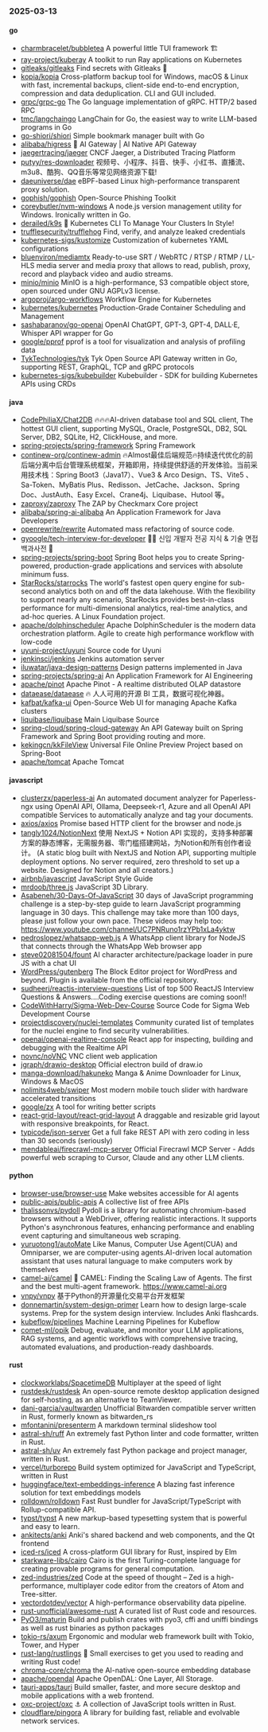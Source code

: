 ### 2025-03-13

#### go
* [charmbracelet/bubbletea](https://github.com/charmbracelet/bubbletea) A powerful little TUI framework 🏗
* [ray-project/kuberay](https://github.com/ray-project/kuberay) A toolkit to run Ray applications on Kubernetes
* [gitleaks/gitleaks](https://github.com/gitleaks/gitleaks) Find secrets with Gitleaks 🔑
* [kopia/kopia](https://github.com/kopia/kopia) Cross-platform backup tool for Windows, macOS & Linux with fast, incremental backups, client-side end-to-end encryption, compression and data deduplication. CLI and GUI included.
* [grpc/grpc-go](https://github.com/grpc/grpc-go) The Go language implementation of gRPC. HTTP/2 based RPC
* [tmc/langchaingo](https://github.com/tmc/langchaingo) LangChain for Go, the easiest way to write LLM-based programs in Go
* [go-shiori/shiori](https://github.com/go-shiori/shiori) Simple bookmark manager built with Go
* [alibaba/higress](https://github.com/alibaba/higress) 🤖 AI Gateway | AI Native API Gateway
* [jaegertracing/jaeger](https://github.com/jaegertracing/jaeger) CNCF Jaeger, a Distributed Tracing Platform
* [putyy/res-downloader](https://github.com/putyy/res-downloader) 视频号、小程序、抖音、快手、小红书、直播流、m3u8、酷狗、QQ音乐等常见网络资源下载!
* [daeuniverse/dae](https://github.com/daeuniverse/dae) eBPF-based Linux high-performance transparent proxy solution.
* [gophish/gophish](https://github.com/gophish/gophish) Open-Source Phishing Toolkit
* [coreybutler/nvm-windows](https://github.com/coreybutler/nvm-windows) A node.js version management utility for Windows. Ironically written in Go.
* [derailed/k9s](https://github.com/derailed/k9s) 🐶 Kubernetes CLI To Manage Your Clusters In Style!
* [trufflesecurity/trufflehog](https://github.com/trufflesecurity/trufflehog) Find, verify, and analyze leaked credentials
* [kubernetes-sigs/kustomize](https://github.com/kubernetes-sigs/kustomize) Customization of kubernetes YAML configurations
* [bluenviron/mediamtx](https://github.com/bluenviron/mediamtx) Ready-to-use SRT / WebRTC / RTSP / RTMP / LL-HLS media server and media proxy that allows to read, publish, proxy, record and playback video and audio streams.
* [minio/minio](https://github.com/minio/minio) MinIO is a high-performance, S3 compatible object store, open sourced under GNU AGPLv3 license.
* [argoproj/argo-workflows](https://github.com/argoproj/argo-workflows) Workflow Engine for Kubernetes
* [kubernetes/kubernetes](https://github.com/kubernetes/kubernetes) Production-Grade Container Scheduling and Management
* [sashabaranov/go-openai](https://github.com/sashabaranov/go-openai) OpenAI ChatGPT, GPT-3, GPT-4, DALL·E, Whisper API wrapper for Go
* [google/pprof](https://github.com/google/pprof) pprof is a tool for visualization and analysis of profiling data
* [TykTechnologies/tyk](https://github.com/TykTechnologies/tyk) Tyk Open Source API Gateway written in Go, supporting REST, GraphQL, TCP and gRPC protocols
* [kubernetes-sigs/kubebuilder](https://github.com/kubernetes-sigs/kubebuilder) Kubebuilder - SDK for building Kubernetes APIs using CRDs

#### java
* [CodePhiliaX/Chat2DB](https://github.com/CodePhiliaX/Chat2DB) 🔥🔥🔥AI-driven database tool and SQL client, The hottest GUI client, supporting MySQL, Oracle, PostgreSQL, DB2, SQL Server, DB2, SQLite, H2, ClickHouse, and more.
* [spring-projects/spring-framework](https://github.com/spring-projects/spring-framework) Spring Framework
* [continew-org/continew-admin](https://github.com/continew-org/continew-admin) 🔥Almost最佳后端规范🔥持续迭代优化的前后端分离中后台管理系统框架，开箱即用，持续提供舒适的开发体验。当前采用技术栈：Spring Boot3（Java17）、Vue3 & Arco Design、TS、Vite5 、Sa-Token、MyBatis Plus、Redisson、JetCache、Jackson、Spring Doc、JustAuth、Easy Excel、Crane4j、Liquibase、Hutool 等。
* [zaproxy/zaproxy](https://github.com/zaproxy/zaproxy) The ZAP by Checkmarx Core project
* [alibaba/spring-ai-alibaba](https://github.com/alibaba/spring-ai-alibaba) An Application Framework for Java Developers
* [openrewrite/rewrite](https://github.com/openrewrite/rewrite) Automated mass refactoring of source code.
* [gyoogle/tech-interview-for-developer](https://github.com/gyoogle/tech-interview-for-developer) 👶🏻 신입 개발자 전공 지식 & 기술 면접 백과사전 📖
* [spring-projects/spring-boot](https://github.com/spring-projects/spring-boot) Spring Boot helps you to create Spring-powered, production-grade applications and services with absolute minimum fuss.
* [StarRocks/starrocks](https://github.com/StarRocks/starrocks) The world's fastest open query engine for sub-second analytics both on and off the data lakehouse. With the flexibility to support nearly any scenario, StarRocks provides best-in-class performance for multi-dimensional analytics, real-time analytics, and ad-hoc queries. A Linux Foundation project.
* [apache/dolphinscheduler](https://github.com/apache/dolphinscheduler) Apache DolphinScheduler is the modern data orchestration platform. Agile to create high performance workflow with low-code
* [uyuni-project/uyuni](https://github.com/uyuni-project/uyuni) Source code for Uyuni
* [jenkinsci/jenkins](https://github.com/jenkinsci/jenkins) Jenkins automation server
* [iluwatar/java-design-patterns](https://github.com/iluwatar/java-design-patterns) Design patterns implemented in Java
* [spring-projects/spring-ai](https://github.com/spring-projects/spring-ai) An Application Framework for AI Engineering
* [apache/pinot](https://github.com/apache/pinot) Apache Pinot - A realtime distributed OLAP datastore
* [dataease/dataease](https://github.com/dataease/dataease) 🔥 人人可用的开源 BI 工具，数据可视化神器。
* [kafbat/kafka-ui](https://github.com/kafbat/kafka-ui) Open-Source Web UI for managing Apache Kafka clusters
* [liquibase/liquibase](https://github.com/liquibase/liquibase) Main Liquibase Source
* [spring-cloud/spring-cloud-gateway](https://github.com/spring-cloud/spring-cloud-gateway) An API Gateway built on Spring Framework and Spring Boot providing routing and more.
* [kekingcn/kkFileView](https://github.com/kekingcn/kkFileView) Universal File Online Preview Project based on Spring-Boot
* [apache/tomcat](https://github.com/apache/tomcat) Apache Tomcat

#### javascript
* [clusterzx/paperless-ai](https://github.com/clusterzx/paperless-ai) An automated document analyzer for Paperless-ngx using OpenAI API, Ollama, Deepseek-r1, Azure and all OpenAI API compatible Services to automatically analyze and tag your documents.
* [axios/axios](https://github.com/axios/axios) Promise based HTTP client for the browser and node.js
* [tangly1024/NotionNext](https://github.com/tangly1024/NotionNext) 使用 NextJS + Notion API 实现的，支持多种部署方案的静态博客，无需服务器、零门槛搭建网站，为Notion和所有创作者设计。 (A static blog built with NextJS and Notion API, supporting multiple deployment options. No server required, zero threshold to set up a website. Designed for Notion and all creators.)
* [airbnb/javascript](https://github.com/airbnb/javascript) JavaScript Style Guide
* [mrdoob/three.js](https://github.com/mrdoob/three.js) JavaScript 3D Library.
* [Asabeneh/30-Days-Of-JavaScript](https://github.com/Asabeneh/30-Days-Of-JavaScript) 30 days of JavaScript programming challenge is a step-by-step guide to learn JavaScript programming language in 30 days. This challenge may take more than 100 days, please just follow your own pace. These videos may help too: https://www.youtube.com/channel/UC7PNRuno1rzYPb1xLa4yktw
* [pedroslopez/whatsapp-web.js](https://github.com/pedroslopez/whatsapp-web.js) A WhatsApp client library for NodeJS that connects through the WhatsApp Web browser app
* [steve02081504/fount](https://github.com/steve02081504/fount) AI character architecture/package loader in pure JS with a chat UI
* [WordPress/gutenberg](https://github.com/WordPress/gutenberg) The Block Editor project for WordPress and beyond. Plugin is available from the official repository.
* [sudheerj/reactjs-interview-questions](https://github.com/sudheerj/reactjs-interview-questions) List of top 500 ReactJS Interview Questions & Answers....Coding exercise questions are coming soon!!
* [CodeWithHarry/Sigma-Web-Dev-Course](https://github.com/CodeWithHarry/Sigma-Web-Dev-Course) Source Code for Sigma Web Development Course
* [projectdiscovery/nuclei-templates](https://github.com/projectdiscovery/nuclei-templates) Community curated list of templates for the nuclei engine to find security vulnerabilities.
* [openai/openai-realtime-console](https://github.com/openai/openai-realtime-console) React app for inspecting, building and debugging with the Realtime API
* [novnc/noVNC](https://github.com/novnc/noVNC) VNC client web application
* [jgraph/drawio-desktop](https://github.com/jgraph/drawio-desktop) Official electron build of draw.io
* [manga-download/hakuneko](https://github.com/manga-download/hakuneko) Manga & Anime Downloader for Linux, Windows & MacOS
* [nolimits4web/swiper](https://github.com/nolimits4web/swiper) Most modern mobile touch slider with hardware accelerated transitions
* [google/zx](https://github.com/google/zx) A tool for writing better scripts
* [react-grid-layout/react-grid-layout](https://github.com/react-grid-layout/react-grid-layout) A draggable and resizable grid layout with responsive breakpoints, for React.
* [typicode/json-server](https://github.com/typicode/json-server) Get a full fake REST API with zero coding in less than 30 seconds (seriously)
* [mendableai/firecrawl-mcp-server](https://github.com/mendableai/firecrawl-mcp-server) Official Firecrawl MCP Server - Adds powerful web scraping to Cursor, Claude and any other LLM clients.

#### python
* [browser-use/browser-use](https://github.com/browser-use/browser-use) Make websites accessible for AI agents
* [public-apis/public-apis](https://github.com/public-apis/public-apis) A collective list of free APIs
* [thalissonvs/pydoll](https://github.com/thalissonvs/pydoll) Pydoll is a library for automating chromium-based browsers without a WebDriver, offering realistic interactions. It supports Python's asynchronous features, enhancing performance and enabling event capturing and simultaneous web scraping.
* [yuruotong1/autoMate](https://github.com/yuruotong1/autoMate) Like Manus, Computer Use Agent(CUA) and Omniparser, we are computer-using agents.AI-driven local automation assistant that uses natural language to make computers work by themselves
* [camel-ai/camel](https://github.com/camel-ai/camel) 🐫 CAMEL: Finding the Scaling Law of Agents. The first and the best multi-agent framework. https://www.camel-ai.org
* [vnpy/vnpy](https://github.com/vnpy/vnpy) 基于Python的开源量化交易平台开发框架
* [donnemartin/system-design-primer](https://github.com/donnemartin/system-design-primer) Learn how to design large-scale systems. Prep for the system design interview. Includes Anki flashcards.
* [kubeflow/pipelines](https://github.com/kubeflow/pipelines) Machine Learning Pipelines for Kubeflow
* [comet-ml/opik](https://github.com/comet-ml/opik) Debug, evaluate, and monitor your LLM applications, RAG systems, and agentic workflows with comprehensive tracing, automated evaluations, and production-ready dashboards.

#### rust
* [clockworklabs/SpacetimeDB](https://github.com/clockworklabs/SpacetimeDB) Multiplayer at the speed of light
* [rustdesk/rustdesk](https://github.com/rustdesk/rustdesk) An open-source remote desktop application designed for self-hosting, as an alternative to TeamViewer.
* [dani-garcia/vaultwarden](https://github.com/dani-garcia/vaultwarden) Unofficial Bitwarden compatible server written in Rust, formerly known as bitwarden_rs
* [mfontanini/presenterm](https://github.com/mfontanini/presenterm) A markdown terminal slideshow tool
* [astral-sh/ruff](https://github.com/astral-sh/ruff) An extremely fast Python linter and code formatter, written in Rust.
* [astral-sh/uv](https://github.com/astral-sh/uv) An extremely fast Python package and project manager, written in Rust.
* [vercel/turborepo](https://github.com/vercel/turborepo) Build system optimized for JavaScript and TypeScript, written in Rust
* [huggingface/text-embeddings-inference](https://github.com/huggingface/text-embeddings-inference) A blazing fast inference solution for text embeddings models
* [rolldown/rolldown](https://github.com/rolldown/rolldown) Fast Rust bundler for JavaScript/TypeScript with Rollup-compatible API.
* [typst/typst](https://github.com/typst/typst) A new markup-based typesetting system that is powerful and easy to learn.
* [ankitects/anki](https://github.com/ankitects/anki) Anki's shared backend and web components, and the Qt frontend
* [iced-rs/iced](https://github.com/iced-rs/iced) A cross-platform GUI library for Rust, inspired by Elm
* [starkware-libs/cairo](https://github.com/starkware-libs/cairo) Cairo is the first Turing-complete language for creating provable programs for general computation.
* [zed-industries/zed](https://github.com/zed-industries/zed) Code at the speed of thought – Zed is a high-performance, multiplayer code editor from the creators of Atom and Tree-sitter.
* [vectordotdev/vector](https://github.com/vectordotdev/vector) A high-performance observability data pipeline.
* [rust-unofficial/awesome-rust](https://github.com/rust-unofficial/awesome-rust) A curated list of Rust code and resources.
* [PyO3/maturin](https://github.com/PyO3/maturin) Build and publish crates with pyo3, cffi and uniffi bindings as well as rust binaries as python packages
* [tokio-rs/axum](https://github.com/tokio-rs/axum) Ergonomic and modular web framework built with Tokio, Tower, and Hyper
* [rust-lang/rustlings](https://github.com/rust-lang/rustlings) 🦀 Small exercises to get you used to reading and writing Rust code!
* [chroma-core/chroma](https://github.com/chroma-core/chroma) the AI-native open-source embedding database
* [apache/opendal](https://github.com/apache/opendal) Apache OpenDAL: One Layer, All Storage.
* [tauri-apps/tauri](https://github.com/tauri-apps/tauri) Build smaller, faster, and more secure desktop and mobile applications with a web frontend.
* [oxc-project/oxc](https://github.com/oxc-project/oxc) ⚓ A collection of JavaScript tools written in Rust.
* [cloudflare/pingora](https://github.com/cloudflare/pingora) A library for building fast, reliable and evolvable network services.
